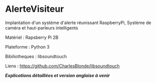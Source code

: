 # AlerteVisiteur
Implantation d'un système d'alerte réunissant RaspberryPi, Système de caméra et haut-parleurs intelligents 


Matériel : Rapsberry Pi 2B


Plateforme : Python 3


Bibiliotheques : libsoundtouch



Liens : https://github.com/CharlesBlonde/libsoundtouch

***Explications détaillées et version anglaise à venir***
